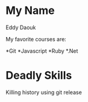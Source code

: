 My Name
==========

Eddy Daouk

My favorite courses are:

*Git
*Javascript
*Ruby
*.Net

Deadly Skills
==========
Killing history using git release